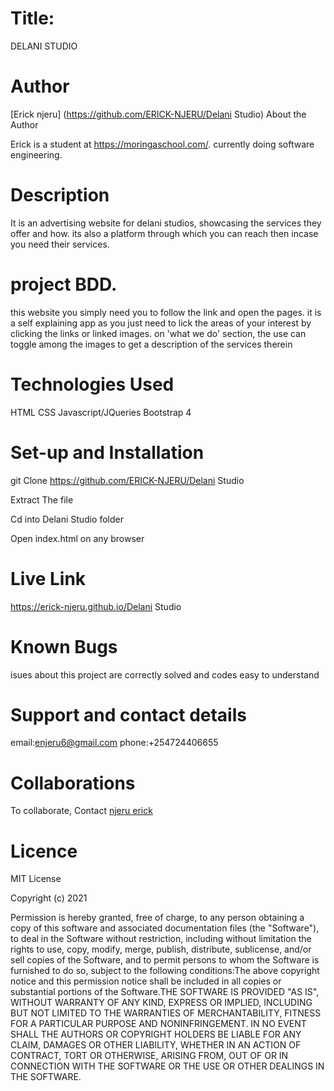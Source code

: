 # Title:
DELANI STUDIO


# Author
[Erick njeru] (https://github.com/ERICK-NJERU/Delani Studio)
About the Author

Erick is a student at https://moringaschool.com/. currently doing software engineering.



# Description
It is an advertising website for delani studios, showcasing the services they offer and how. its also a platform through which you can reach then incase you need their services.
# project BDD.
this website you simply need you to follow the link and open the pages. it is a self explaining app as you just need to lick the areas of your interest by clicking the links or linked images. on 'what we do' section, the use can toggle among the images to get a description of the services therein

  
# Technologies Used
HTML
CSS
Javascript/JQueries
Bootstrap 4



# Set-up and Installation
git Clone https://github.com/ERICK-NJERU/Delani Studio

Extract The file

Cd into Delani Studio folder

Open index.html on any browser

# Live Link
 https://erick-njeru.github.io/Delani Studio

# Known Bugs
isues about this project are correctly solved and codes easy to understand


# Support and contact details
email:enjeru6@gmail.com
phone:+254724406655

# Collaborations
To collaborate, Contact [njeru erick](enjeru6@gmail.com)

# Licence

MIT License

​Copyright (c) 2021

​Permission is hereby granted, free of charge, to any person obtaining a copy of this software and associated documentation files (the "Software"), to deal in the Software without restriction, including without limitation the rights to use, copy, modify, merge, publish, distribute, sublicense, and/or sell copies of the Software, and to permit persons to whom the Software is furnished to do so, subject to the following conditions:​The above copyright notice and this permission notice shall be included in all copies or substantial portions of the Software.​THE SOFTWARE IS PROVIDED "AS IS", WITHOUT WARRANTY OF ANY KIND, EXPRESS OR IMPLIED, INCLUDING BUT NOT LIMITED TO THE WARRANTIES OF MERCHANTABILITY, FITNESS FOR A PARTICULAR PURPOSE AND NONINFRINGEMENT. IN NO EVENT SHALL THE AUTHORS OR COPYRIGHT HOLDERS BE LIABLE FOR ANY CLAIM, DAMAGES OR OTHER LIABILITY, WHETHER IN AN ACTION OF CONTRACT, TORT OR OTHERWISE, ARISING FROM, OUT OF OR IN CONNECTION WITH THE SOFTWARE OR THE USE OR OTHER DEALINGS IN THE SOFTWARE.
